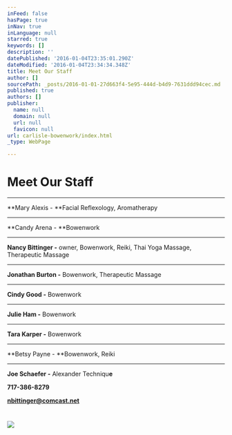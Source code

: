 ```yaml
---
inFeed: false
hasPage: true
inNav: true
inLanguage: null
starred: true
keywords: []
description: ''
datePublished: '2016-01-04T23:35:01.290Z'
dateModified: '2016-01-04T23:34:34.348Z'
title: Meet Our Staff
author: []
sourcePath: _posts/2016-01-01-27d663f4-5e95-444d-b4d9-7631ddd94cec.md
published: true
authors: []
publisher:
  name: null
  domain: null
  url: null
  favicon: null
url: carlisle-bowenwork/index.html
_type: WebPage

---
```

# Meet Our Staff

****

**Mary Alexis - **Facial
Reflexology, Aromatherapy

****

**Candy Arena - **Bowenwork

****

**Nancy Bittinger -** owner, Bowenwork, Reiki, Thai Yoga
Massage, Therapeutic Massage

****

**Jonathan Burton -** Bowenwork, Therapeutic Massage

****

**Cindy Good -** Bowenwork

****

**Julie Ham -** Bowenwork

****

**Tara Karper -** Bowenwork

****

**Betsy Payne - **Bowenwork, Reiki

****

**Joe Schaefer -** Alexander Techniqu**e**

**717-386-8279**

**nbittinger@comcast.net**

# ![](https://the-grid-user-content.s3-us-west-2.amazonaws.com/16d9038f-607d-4b3e-aef4-378b3412ce6c.jpg)